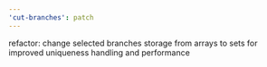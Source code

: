 ```yaml
---
'cut-branches': patch
---
```


refactor: change selected branches storage from arrays to sets for improved uniqueness handling and performance
